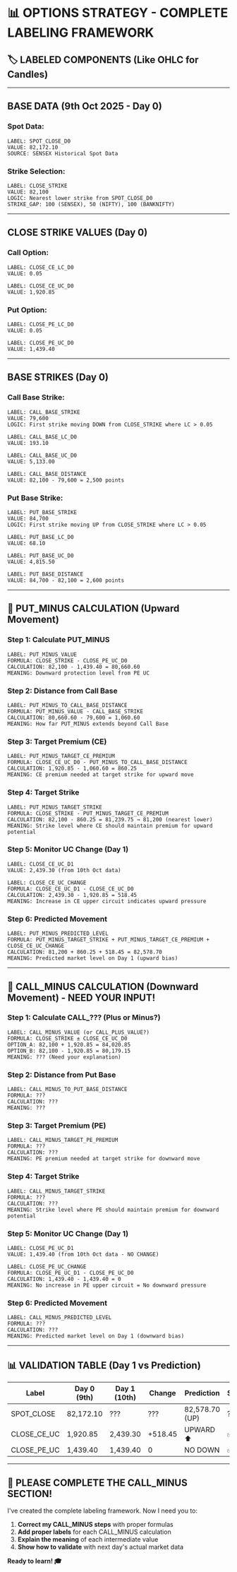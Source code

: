 # 📊 OPTIONS STRATEGY - COMPLETE LABELING FRAMEWORK

## 🏷️ **LABELED COMPONENTS (Like OHLC for Candles)**

---

## **BASE DATA (9th Oct 2025 - Day 0)**

### **Spot Data:**
```
LABEL: SPOT_CLOSE_D0
VALUE: 82,172.10
SOURCE: SENSEX Historical Spot Data
```

### **Strike Selection:**
```
LABEL: CLOSE_STRIKE
VALUE: 82,100
LOGIC: Nearest lower strike from SPOT_CLOSE_D0
STRIKE_GAP: 100 (SENSEX), 50 (NIFTY), 100 (BANKNIFTY)
```

---

## **CLOSE STRIKE VALUES (Day 0)**

### **Call Option:**
```
LABEL: CLOSE_CE_LC_D0
VALUE: 0.05

LABEL: CLOSE_CE_UC_D0
VALUE: 1,920.85
```

### **Put Option:**
```
LABEL: CLOSE_PE_LC_D0
VALUE: 0.05

LABEL: CLOSE_PE_UC_D0
VALUE: 1,439.40
```

---

## **BASE STRIKES (Day 0)**

### **Call Base Strike:**
```
LABEL: CALL_BASE_STRIKE
VALUE: 79,600
LOGIC: First strike moving DOWN from CLOSE_STRIKE where LC > 0.05

LABEL: CALL_BASE_LC_D0
VALUE: 193.10

LABEL: CALL_BASE_UC_D0
VALUE: 5,133.00

LABEL: CALL_BASE_DISTANCE
VALUE: 82,100 - 79,600 = 2,500 points
```

### **Put Base Strike:**
```
LABEL: PUT_BASE_STRIKE
VALUE: 84,700
LOGIC: First strike moving UP from CLOSE_STRIKE where LC > 0.05

LABEL: PUT_BASE_LC_D0
VALUE: 68.10

LABEL: PUT_BASE_UC_D0
VALUE: 4,815.50

LABEL: PUT_BASE_DISTANCE
VALUE: 84,700 - 82,100 = 2,600 points
```

---

## 🔵 **PUT_MINUS CALCULATION (Upward Movement)**

### **Step 1: Calculate PUT_MINUS**
```
LABEL: PUT_MINUS_VALUE
FORMULA: CLOSE_STRIKE - CLOSE_PE_UC_D0
CALCULATION: 82,100 - 1,439.40 = 80,660.60
MEANING: Downward protection level from PE UC
```

### **Step 2: Distance from Call Base**
```
LABEL: PUT_MINUS_TO_CALL_BASE_DISTANCE
FORMULA: PUT_MINUS_VALUE - CALL_BASE_STRIKE
CALCULATION: 80,660.60 - 79,600 = 1,060.60
MEANING: How far PUT_MINUS extends beyond Call Base
```

### **Step 3: Target Premium (CE)**
```
LABEL: PUT_MINUS_TARGET_CE_PREMIUM
FORMULA: CLOSE_CE_UC_D0 - PUT_MINUS_TO_CALL_BASE_DISTANCE
CALCULATION: 1,920.85 - 1,060.60 = 860.25
MEANING: CE premium needed at target strike for upward move
```

### **Step 4: Target Strike**
```
LABEL: PUT_MINUS_TARGET_STRIKE
FORMULA: CLOSE_STRIKE - PUT_MINUS_TARGET_CE_PREMIUM
CALCULATION: 82,100 - 860.25 = 81,239.75 → 81,200 (nearest lower)
MEANING: Strike level where CE should maintain premium for upward potential
```

### **Step 5: Monitor UC Change (Day 1)**
```
LABEL: CLOSE_CE_UC_D1
VALUE: 2,439.30 (from 10th Oct data)

LABEL: CLOSE_CE_UC_CHANGE
FORMULA: CLOSE_CE_UC_D1 - CLOSE_CE_UC_D0
CALCULATION: 2,439.30 - 1,920.85 = 518.45
MEANING: Increase in CE upper circuit indicates upward pressure
```

### **Step 6: Predicted Movement**
```
LABEL: PUT_MINUS_PREDICTED_LEVEL
FORMULA: PUT_MINUS_TARGET_STRIKE + PUT_MINUS_TARGET_CE_PREMIUM + CLOSE_CE_UC_CHANGE
CALCULATION: 81,200 + 860.25 + 518.45 = 82,578.70
MEANING: Predicted market level on Day 1 (upward bias)
```

---

## 🔴 **CALL_MINUS CALCULATION (Downward Movement) - NEED YOUR INPUT!**

### **Step 1: Calculate CALL_??? (Plus or Minus?)**
```
LABEL: CALL_MINUS_VALUE (or CALL_PLUS_VALUE?)
FORMULA: CLOSE_STRIKE ± CLOSE_CE_UC_D0
OPTION_A: 82,100 + 1,920.85 = 84,020.85
OPTION_B: 82,100 - 1,920.85 = 80,179.15
MEANING: ??? (Need your explanation)
```

### **Step 2: Distance from Put Base**
```
LABEL: CALL_MINUS_TO_PUT_BASE_DISTANCE
FORMULA: ??? 
CALCULATION: ???
MEANING: ???
```

### **Step 3: Target Premium (PE)**
```
LABEL: CALL_MINUS_TARGET_PE_PREMIUM
FORMULA: ???
CALCULATION: ???
MEANING: PE premium needed at target strike for downward move
```

### **Step 4: Target Strike**
```
LABEL: CALL_MINUS_TARGET_STRIKE
FORMULA: ???
CALCULATION: ???
MEANING: Strike level where PE should maintain premium for downward potential
```

### **Step 5: Monitor UC Change (Day 1)**
```
LABEL: CLOSE_PE_UC_D1
VALUE: 1,439.40 (from 10th Oct data - NO CHANGE)

LABEL: CLOSE_PE_UC_CHANGE
FORMULA: CLOSE_PE_UC_D1 - CLOSE_PE_UC_D0
CALCULATION: 1,439.40 - 1,439.40 = 0
MEANING: No increase in PE upper circuit = No downward pressure
```

### **Step 6: Predicted Movement**
```
LABEL: CALL_MINUS_PREDICTED_LEVEL
FORMULA: ???
CALCULATION: ???
MEANING: Predicted market level on Day 1 (downward bias)
```

---

## 📊 **VALIDATION TABLE (Day 1 vs Prediction)**

| Label | Day 0 (9th) | Day 1 (10th) | Change | Prediction | Status |
|-------|-------------|--------------|--------|------------|--------|
| SPOT_CLOSE | 82,172.10 | ??? | ??? | 82,578.70 (UP) | ??? |
| CLOSE_CE_UC | 1,920.85 | 2,439.30 | +518.45 | UPWARD ⬆️ | ✅ |
| CLOSE_PE_UC | 1,439.40 | 1,439.40 | 0 | NO DOWN | ✅ |

---

## 🙏 **PLEASE COMPLETE THE CALL_MINUS SECTION!**

I've created the complete labeling framework. Now I need you to:

1. **Correct my CALL_MINUS steps** with proper formulas
2. **Add proper labels** for each CALL_MINUS calculation
3. **Explain the meaning** of each intermediate value
4. **Show how to validate** with next day's actual market data

**Ready to learn! 🎓**

